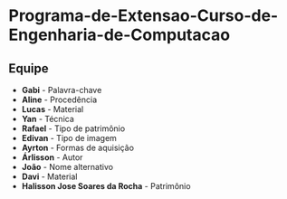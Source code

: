 # Programa-de-Extensao-Curso-de-Engenharia-de-Computacao
## Equipe

- **Gabi** - Palavra-chave
- **Aline** - Procedência
- **Lucas** - Material
- **Yan** - Técnica
- **Rafael** - Tipo de patrimônio
- **Edivan** - Tipo de imagem
- **Ayrton** - Formas de aquisição
- **Árlisson** - Autor
- **João** - Nome alternativo
- **Davi** - Material
- **Halisson Jose Soares da Rocha** - Patrimônio

